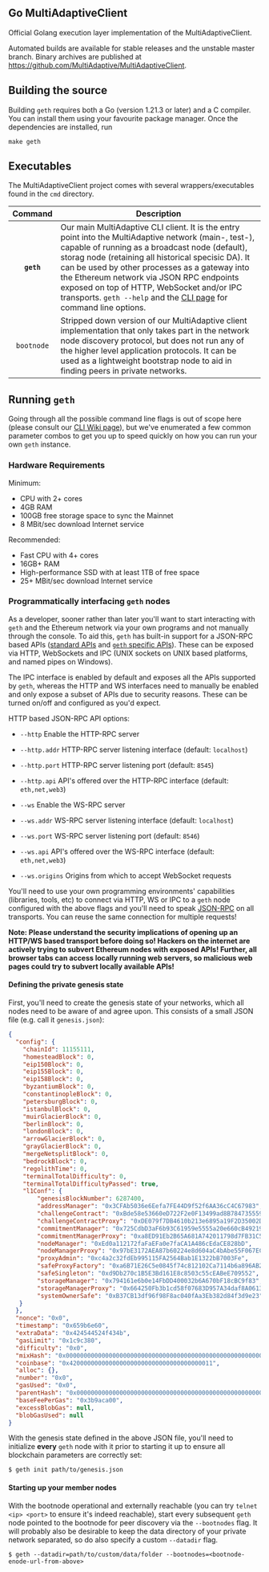 ## Go MultiAdaptiveClient

Official Golang execution layer implementation of the MultiAdaptiveClient.

Automated builds are available for stable releases and the unstable master branch. Binary
archives are published at https://github.com/MultiAdaptive/MultiAdaptiveClient.

## Building the source

Building `geth` requires both a Go (version 1.21.3 or later) and a C compiler. You can install
them using your favourite package manager. Once the dependencies are installed, run

```shell
make geth
```

## Executables

The MultiAdaptiveClient project comes with several wrappers/executables found in the `cmd`
directory.

|  Command   | Description                                                                                                                                                                                                                                                                                                                                                                                                                                                                                                                        |
| :--------: | ---------------------------------------------------------------------------------------------------------------------------------------------------------------------------------------------------------------------------------------------------------------------------------------------------------------------------------------------------------------------------------------------------------------------------------------------------------------------------------------------------------------------------------- |
| **`geth`** | Our main MultiAdaptive CLI client. It is the entry point into the MultiAdaptive network (main-, test-), capable of running as a broadcast node (default), storag node (retaining all historical specisic DA). It can be used by other processes as a gateway into the Ethereum network via JSON RPC endpoints exposed on top of HTTP, WebSocket and/or IPC transports. `geth --help` and the [CLI page](https://geth.ethereum.org/docs/fundamentals/command-line-options) for command line options. |                                                                                                                                                                                                                                                                                                                                                                                                                                       |
| `bootnode` | Stripped down version of our MultiAdaptive client implementation that only takes part in the network node discovery protocol, but does not run any of the higher level application protocols. It can be used as a lightweight bootstrap node to aid in finding peers in private networks.                                                                                                                                                                                                                                               |


## Running `geth`

Going through all the possible command line flags is out of scope here (please consult our
[CLI Wiki page](https://geth.ethereum.org/docs/fundamentals/command-line-options)),
but we've enumerated a few common parameter combos to get you up to speed quickly
on how you can run your own `geth` instance.

### Hardware Requirements

Minimum:

* CPU with 2+ cores
* 4GB RAM
* 100GB free storage space to sync the Mainnet
* 8 MBit/sec download Internet service

Recommended:

* Fast CPU with 4+ cores
* 16GB+ RAM
* High-performance SSD with at least 1TB of free space
* 25+ MBit/sec download Internet service


### Programmatically interfacing `geth` nodes

As a developer, sooner rather than later you'll want to start interacting with `geth` and the
Ethereum network via your own programs and not manually through the console. To aid
this, `geth` has built-in support for a JSON-RPC based APIs ([standard APIs](https://ethereum.github.io/execution-apis/api-documentation/)
and [`geth` specific APIs](https://geth.ethereum.org/docs/interacting-with-geth/rpc)).
These can be exposed via HTTP, WebSockets and IPC (UNIX sockets on UNIX based
platforms, and named pipes on Windows).

The IPC interface is enabled by default and exposes all the APIs supported by `geth`,
whereas the HTTP and WS interfaces need to manually be enabled and only expose a
subset of APIs due to security reasons. These can be turned on/off and configured as
you'd expect.

HTTP based JSON-RPC API options:

  * `--http` Enable the HTTP-RPC server
  * `--http.addr` HTTP-RPC server listening interface (default: `localhost`)
  * `--http.port` HTTP-RPC server listening port (default: `8545`)
  * `--http.api` API's offered over the HTTP-RPC interface (default: `eth,net,web3`)

  * `--ws` Enable the WS-RPC server
  * `--ws.addr` WS-RPC server listening interface (default: `localhost`)
  * `--ws.port` WS-RPC server listening port (default: `8546`)
  * `--ws.api` API's offered over the WS-RPC interface (default: `eth,net,web3`)
  * `--ws.origins` Origins from which to accept WebSocket requests

You'll need to use your own programming environments' capabilities (libraries, tools, etc) to
connect via HTTP, WS or IPC to a `geth` node configured with the above flags and you'll
need to speak [JSON-RPC](https://www.jsonrpc.org/specification) on all transports. You
can reuse the same connection for multiple requests!

**Note: Please understand the security implications of opening up an HTTP/WS based
transport before doing so! Hackers on the internet are actively trying to subvert
Ethereum nodes with exposed APIs! Further, all browser tabs can access locally
running web servers, so malicious web pages could try to subvert locally available
APIs!**


#### Defining the private genesis state

First, you'll need to create the genesis state of your networks, which all nodes need to be
aware of and agree upon. This consists of a small JSON file (e.g. call it `genesis.json`):

```json
{
  "config": {
    "chainId": 11155111,
    "homesteadBlock": 0,
    "eip150Block": 0,
    "eip155Block": 0,
    "eip158Block": 0,
    "byzantiumBlock": 0,
    "constantinopleBlock": 0,
    "petersburgBlock": 0,
    "istanbulBlock": 0,
    "muirGlacierBlock": 0,
    "berlinBlock": 0,
    "londonBlock": 0,
    "arrowGlacierBlock": 0,
    "grayGlacierBlock": 0,
    "mergeNetsplitBlock": 0,
    "bedrockBlock": 0,
    "regolithTime": 0,
    "terminalTotalDifficulty": 0,
    "terminalTotalDifficultyPassed": true,
    "l1Conf": {
        "genesisBlockNumber": 6287400,
        "addressManager": "0x3CFAb5036e6Eefa7FE44D9f52f6AA36cC4C67983",
        "challengeContract": "0xBde58e53660eD722F2e0F13499ad8B784735559C",
        "challengeContractProxy": "0xDE079f7DB4610b213e6895a19F2D35002D2eFfAf",
        "commitmentManager": "0x725CdbD3aF6b93C61959e5555a20e660cB49219F",
        "commitmentManagerProxy": "0xa8ED91Eb2B65A681A742011798d7FB31C50FA724",
        "nodeManager": "0xEd0a112172faFaEFa0e7faCA1A486cEdaCE828bD",
        "nodeManagerProxy": "0x97bE3172AEA87b60224e8d604aC4bAbe55F067EC",
        "proxyAdmin": "0xc4a2c32fdEb995115FA2564Bab1E1322bB7003Fe",
        "safeProxyFactory": "0xa6B71E26C5e0845f74c812102Ca7114b6a896AB2",
        "safeSingleton": "0xd9Db270c1B5E3Bd161E8c8503c55cEABeE709552",
        "storageManager": "0x794161e6b0e14FbDD400032b6A670bF18cBC9f83",
        "storageManagerProxy": "0x664250Fb3b1cd58f07683D957A34daf8A06130fe",
        "systemOwnerSafe": "0xB37CB13df96f98F8ac040fAa3Eb382d84f3d9e23" 
   }
  },
  "nonce": "0x0",
  "timestamp": "0x659b6e60",
  "extraData": "0x424544524f434b",
  "gasLimit": "0x1c9c380",
  "difficulty": "0x0",
  "mixHash": "0x0000000000000000000000000000000000000000000000000000000000000000",
  "coinbase": "0x4200000000000000000000000000000000000011",
  "alloc": {},
  "number": "0x0",
  "gasUsed": "0x0",
  "parentHash": "0x0000000000000000000000000000000000000000000000000000000000000000",
  "baseFeePerGas": "0x3b9aca00",
  "excessBlobGas": null,
  "blobGasUsed": null
}
```
With the genesis state defined in the above JSON file, you'll need to initialize **every**
`geth` node with it prior to starting it up to ensure all blockchain parameters are correctly
set:

```shell
$ geth init path/to/genesis.json
```

#### Starting up your member nodes

With the bootnode operational and externally reachable (you can try
`telnet <ip> <port>` to ensure it's indeed reachable), start every subsequent `geth`
node pointed to the bootnode for peer discovery via the `--bootnodes` flag. It will
probably also be desirable to keep the data directory of your private network separated, so
do also specify a custom `--datadir` flag.

```shell
$ geth --datadir=path/to/custom/data/folder --bootnodes=<bootnode-enode-url-from-above>
```



